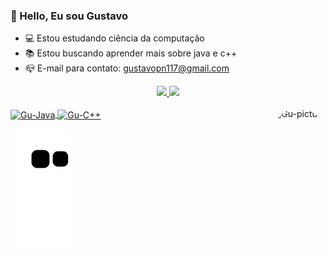 ### 👋 Hello, Eu sou Gustavo
- 💻 Estou estudando ciência da computação
- 📚 Estou buscando aprender mais sobre java e c++
- 📪 E-mail para contato: gustavopn117@gmail.com
<div align="center">
  <a href="https://github.com/Gustheou">
  <img height="140em" src="https://github-readme-stats.vercel.app/api?username=gustheou&show_icons=true&theme=dark&include_all_commits=true&count_private=true"/>
  <img height="140em" src="https://github-readme-stats.vercel.app/api/top-langs/?username=gustheou&layout=compact&langs_count=7&theme=dark"/>
</div>
<div style="display: inline_block"><br>
  <img align="center" alt="Gu-Java" height="30" width="60" src="https://img.shields.io/badge/Java-ED8B00?style=for-the-badge&logo=java&logoColor=white">
  <img align="center" alt="Gu-C++" height="30" width="60" src="https://img.shields.io/badge/C%2B%2B-00599C?style=for-the-badge&logo=c%2B%2B&logoColor=white">
  <img align="right" alt="Gu-picture" height="150" style="border-radius:50px;" src="https://media.discordapp.net/attachments/371494903349510144/906570308872458300/output-onlinegiftools_2.gif?width=424&height=424">
  
</div>
  
<div> 

  ![Snake animation](https://github.com/Gustheou/Gustheou/blob/output/github-contribution-grid-snake.svg)
 

</div>

